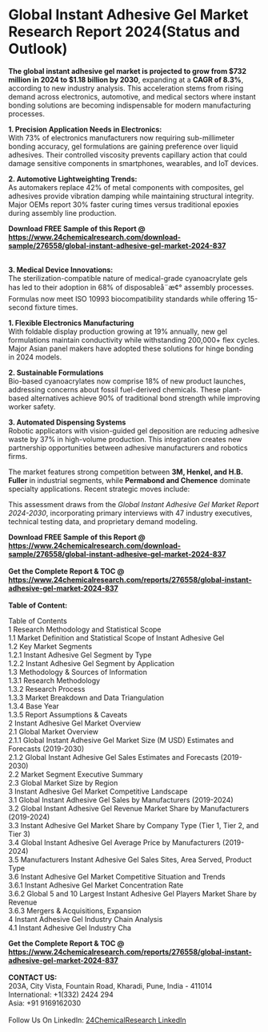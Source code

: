 <h1>Global Instant Adhesive Gel Market Research Report 2024(Status and Outlook)</h1><p><strong>The global instant adhesive gel market is projected to grow from $732 million in 2024 to $1.18 billion by 2030</strong>, expanding at a <strong>CAGR of 8.3%</strong>, according to new industry analysis. This acceleration stems from rising demand across electronics, automotive, and medical sectors where instant bonding solutions are becoming indispensable for modern manufacturing processes.</p><p><strong>1. Precision Application Needs in Electronics:</strong><br>
With 73% of electronics manufacturers now requiring sub-millimeter bonding accuracy, gel formulations are gaining preference over liquid adhesives. Their controlled viscosity prevents capillary action that could damage sensitive components in smartphones, wearables, and IoT devices.</p><p><strong>2. Automotive Lightweighting Trends:</strong><br>
As automakers replace 42% of metal components with composites, gel adhesives provide vibration damping while maintaining structural integrity. Major OEMs report 30% faster curing times versus traditional epoxies during assembly line production.</p><div><b>Download FREE Sample of this Report @ 
            <a href="https://www.24chemicalresearch.com/download-sample/276558/global-instant-adhesive-gel-market-2024-837">
            https://www.24chemicalresearch.com/download-sample/276558/global-instant-adhesive-gel-market-2024-837</a></b></div><br><p><strong>3. Medical Device Innovations:</strong><br>
The sterilization-compatible nature of medical-grade cyanoacrylate gels has led to their adoption in 68% of disposableå¨æ¢° assembly processes. Formulas now meet ISO 10993 biocompatibility standards while offering 15-second fixture times.</p><p><strong>1. Flexible Electronics Manufacturing</strong><br>
With foldable display production growing at 19% annually, new gel formulations maintain conductivity while withstanding 200,000+ flex cycles. Major Asian panel makers have adopted these solutions for hinge bonding in 2024 models.</p><p><strong>2. Sustainable Formulations</strong><br>
Bio-based cyanoacrylates now comprise 18% of new product launches, addressing concerns about fossil fuel-derived chemicals. These plant-based alternatives achieve 90% of traditional bond strength while improving worker safety.</p><p><strong>3. Automated Dispensing Systems</strong><br>
Robotic applicators with vision-guided gel deposition are reducing adhesive waste by 37% in high-volume production. This integration creates new partnership opportunities between adhesive manufacturers and robotics firms.</p><p>The market features strong competition between <strong>3M, Henkel, and H.B. Fuller</strong> in industrial segments, while <strong>Permabond and Chemence</strong> dominate specialty applications. Recent strategic moves include:</p><p>This assessment draws from the <em>Global Instant Adhesive Gel Market Report 2024-2030</em>, incorporating primary interviews with 47 industry executives, technical testing data, and proprietary demand modeling.</p><div><b>Download FREE Sample of this Report @ 
            <a href="https://www.24chemicalresearch.com/download-sample/276558/global-instant-adhesive-gel-market-2024-837">
            https://www.24chemicalresearch.com/download-sample/276558/global-instant-adhesive-gel-market-2024-837</a></b></div><br><div><b>Get the Complete Report & TOC @ 
            <a href="https://www.24chemicalresearch.com/reports/276558/global-instant-adhesive-gel-market-2024-837">
            https://www.24chemicalresearch.com/reports/276558/global-instant-adhesive-gel-market-2024-837</a></b></div><br>
            <b>Table of Content:</b><p>Table of Contents<br />
1 Research Methodology and Statistical Scope<br />
1.1 Market Definition and Statistical Scope of Instant Adhesive Gel<br />
1.2 Key Market Segments<br />
1.2.1 Instant Adhesive Gel Segment by Type<br />
1.2.2 Instant Adhesive Gel Segment by Application<br />
1.3 Methodology & Sources of Information<br />
1.3.1 Research Methodology<br />
1.3.2 Research Process<br />
1.3.3 Market Breakdown and Data Triangulation<br />
1.3.4 Base Year<br />
1.3.5 Report Assumptions & Caveats<br />
2 Instant Adhesive Gel Market Overview<br />
2.1 Global Market Overview<br />
2.1.1 Global Instant Adhesive Gel Market Size (M USD) Estimates and Forecasts (2019-2030)<br />
2.1.2 Global Instant Adhesive Gel Sales Estimates and Forecasts (2019-2030)<br />
2.2 Market Segment Executive Summary<br />
2.3 Global Market Size by Region<br />
3 Instant Adhesive Gel Market Competitive Landscape<br />
3.1 Global Instant Adhesive Gel Sales by Manufacturers (2019-2024)<br />
3.2 Global Instant Adhesive Gel Revenue Market Share by Manufacturers (2019-2024)<br />
3.3 Instant Adhesive Gel Market Share by Company Type (Tier 1, Tier 2, and Tier 3)<br />
3.4 Global Instant Adhesive Gel Average Price by Manufacturers (2019-2024)<br />
3.5 Manufacturers Instant Adhesive Gel Sales Sites, Area Served, Product Type<br />
3.6 Instant Adhesive Gel Market Competitive Situation and Trends<br />
3.6.1 Instant Adhesive Gel Market Concentration Rate<br />
3.6.2 Global 5 and 10 Largest Instant Adhesive Gel Players Market Share by Revenue<br />
3.6.3 Mergers & Acquisitions, Expansion<br />
4 Instant Adhesive Gel Industry Chain Analysis<br />
4.1 Instant Adhesive Gel Industry Cha</p><div><b>Get the Complete Report & TOC @ 
            <a href="https://www.24chemicalresearch.com/reports/276558/global-instant-adhesive-gel-market-2024-837">
            https://www.24chemicalresearch.com/reports/276558/global-instant-adhesive-gel-market-2024-837</a></b></div><br><b>CONTACT US:</b><br>
            203A, City Vista, Fountain Road, Kharadi, Pune, India - 411014<br>
            International: +1(332) 2424 294<br>
            Asia: +91 9169162030 <br><br>
            Follow Us On LinkedIn: <a href="https://www.linkedin.com/company/24chemicalresearch/">24ChemicalResearch LinkedIn</a>